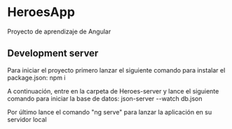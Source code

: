 # HeroesApp

Proyecto de aprendizaje de Angular

## Development server

Para iniciar el proyecto primero lanzar el siguiente comando para instalar el package.json:
npm i

A continuación, entre en la carpeta de Heroes-server y lance el siguiente comando para iniciar la base de datos:
json-server --watch db.json

Por último lance el comando "ng serve" para lanzar la aplicación en su servidor local
